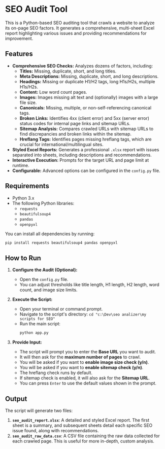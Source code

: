 # SEO Audit Tool

This is a Python-based SEO auditing tool that crawls a website to analyze its on-page SEO factors. It generates a comprehensive, multi-sheet Excel report highlighting various issues and providing recommendations for improvement.

## Features

- **Comprehensive SEO Checks:** Analyzes dozens of factors, including:
  - **Titles:** Missing, duplicate, short, and long titles.
  - **Meta Descriptions:** Missing, duplicate, short, and long descriptions.
  - **Headings:** Missing or duplicate H1/H2 tags, long H1s/H2s, multiple H1s/H2s.
  - **Content:** Low word count pages.
  - **Images:** Images missing alt text and (optionally) images with a large file size.
  - **Canonicals:** Missing, multiple, or non-self-referencing canonical tags.
  - **Broken Links:** Identifies 4xx (client error) and 5xx (server error) status codes for internal page links and sitemap URLs.
  - **Sitemap Analysis:** Compares crawled URLs with sitemap URLs to find discrepancies and broken links within the sitemap.
  - **Hreflang Tags:** Identifies pages missing hreflang tags, which are crucial for international/multilingual sites.
- **Styled Excel Reports:** Generates a professional `.xlsx` report with issues separated into sheets, including descriptions and recommendations.
- **Interactive Execution:** Prompts for the target URL and page limit at runtime.
- **Configurable:** Advanced options can be configured in the `config.py` file.

## Requirements

- Python 3.x
- The following Python libraries:
  - `requests`
  - `beautifulsoup4`
  - `pandas`
  - `openpyxl`

You can install all dependencies by running:
```bash
pip install requests beautifulsoup4 pandas openpyxl
```

## How to Run

1.  **Configure the Audit (Optional):**
    - Open the `config.py` file.
    - You can adjust thresholds like title length, H1 length, H2 length, word count, and image size limits.

2.  **Execute the Script:**
    - Open your terminal or command prompt.
    - Navigate to the script's directory: `cd "c:\Dev\seo analizer\my scripts for SEO"`
    - Run the main script:
      ```bash
      python app.py
      ```

3.  **Provide Input:**
    - The script will prompt you to enter the **Base URL** you want to audit.
    - It will then ask for the **maximum number of pages** to crawl.
    - You will be asked if you want to **enable image size check (y/n)**.
    - You will be asked if you want to **enable sitemap check (y/n)**.
    - The hreflang check runs by default.
    - If sitemap check is enabled, it will also ask for the **Sitemap URL**.
    - You can press `Enter` to use the default values shown in the prompt.

## Output

The script will generate two files:

1.  **`seo_audit_report.xlsx`**: A detailed and styled Excel report. The first sheet is a summary, and subsequent sheets detail each specific SEO issue found, along with recommendations.
2.  **`seo_audit_raw_data.csv`**: A CSV file containing the raw data collected for each crawled page. This is useful for more in-depth, custom analysis.
